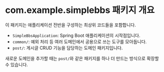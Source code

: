 # com.example.simplebbs 패키지 개요

이 패키지는 애플리케이션 전반을 구성하는 최상위 코드들을 포함합니다.

- `SimpleBbsApplication`: Spring Boot 애플리케이션의 시작점입니다.
- `common/`: 예외 처리 등 여러 도메인에서 공용으로 쓰는 도구를 모아둡니다.
- `post/`: 게시글 CRUD 기능을 담당하는 도메인 패키지입니다.

새로운 도메인을 추가할 때는 `post/`와 같은 패키지를 하나 더 만드는 방식으로 확장할 수 있습니다.
